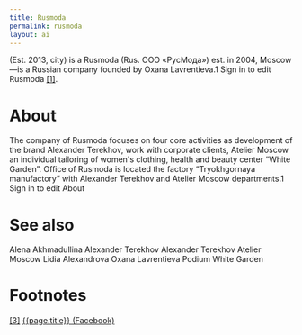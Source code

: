 ```yaml
---
title: Rusmoda
permalink: rusmoda
layout: ai
---
```


(Est. 2013, city) is a Rusmoda (Rus. ООО «РусМода») est. in 2004, Moscow—is a Russian company founded by Oxana Lavrentieva.1 Sign in to edit Rusmoda <span id="a1">[\[1\]](#f1)</span>.


# About

The company of Rusmoda focuses on four core activities as development of the brand Alexander Terekhov, work with corporate clients, Atelier Moscow an  individual tailoring of women's clothing, health and beauty center “White Garden”. Office of Rusmoda is located the factory “Tryokhgornaya manufactory” with Alexander Terekhov and Atelier Moscow departments.1 Sign in to edit About


# See also

Alena Akhmadullina
Alexander Terekhov
Alexander Terekhov Atelier Moscow
Lidia Alexandrova
Oxana Lavrentieva
Podium
White Garden

# Footnotes

[[3]](#a3) <span id="f3"></span> [{{page.title}} (Facebook)](index)
